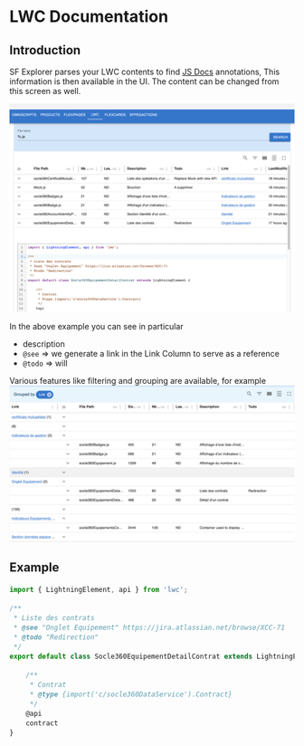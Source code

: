 # LWC Documentation

## Introduction
SF Explorer parses your LWC contents to find [JS Docs](https://jsdoc.app/) annotations, 
This information is then available in the UI. The content can be changed from this screen as well.

![principles](./LWC.png)

In the above example you can see in particular
- description
- `@see` => we generate a link in the Link Column to serve as a reference
- `@todo` => will 

Various features like filtering and grouping are available, for example
![principles](./Grouping.png)


## Example

```js
import { LightningElement, api } from 'lwc';

/**
 * Liste des contrats
 * @see "Onglet Equipement" https://jira.atlassian.net/browse/XCC-71
 * @todo "Redirection"
 */
export default class Socle360EquipementDetailContrat extends LightningElement {

    /**
     * Contrat 
     * @type {import('c/socle360DataService').Contract}
     */
    @api
    contract
}
```

##